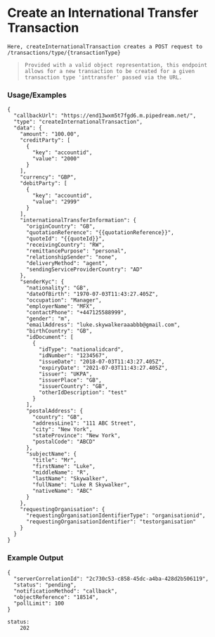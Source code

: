 # Create an International Transfer Transaction

`Here, createInternationalTransaction creates a POST request to /transactions/type/{transactionType}`

> `Provided with a valid object representation, this endpoint allows for a new transaction to be created for a given transaction type 'inttransfer' passed via the URL.`

### Usage/Examples

```
{
  "callbackUrl": "https://end13wxm5t7fgd6.m.pipedream.net/",
  "type": "createInternationalTransaction",
  "data": {
    "amount": "100.00",
    "creditParty": [
      {
        "key": "accountid",
        "value": "2000"
      }
    ],
    "currency": "GBP",
    "debitParty": [
      {
        "key": "accountid",
        "value": "2999"
      }
    ],
    "internationalTransferInformation": {
      "originCountry": "GB",
      "quotationReference": "{{quotationReference}}",
      "quoteId": "{{quoteId}}",
      "receivingCountry": "RW",
      "remittancePurpose": "personal",
      "relationshipSender": "none",
      "deliveryMethod": "agent",
      "sendingServiceProviderCountry": "AD"
    },
    "senderKyc": {
      "nationality": "GB",
      "dateOfBirth": "1970-07-03T11:43:27.405Z",
      "occupation": "Manager",
      "employerName": "MFX",
      "contactPhone": "+447125588999",
      "gender": "m",
      "emailAddress": "luke.skywalkeraaabbb@gmail.com",
      "birthCountry": "GB",
      "idDocument": [
        {
          "idType": "nationalidcard",
          "idNumber": "1234567",
          "issueDate": "2018-07-03T11:43:27.405Z",
          "expiryDate": "2021-07-03T11:43:27.405Z",
          "issuer": "UKPA",
          "issuerPlace": "GB",
          "issuerCountry": "GB",
          "otherIdDescription": "test"
        }
      ],
      "postalAddress": {
        "country": "GB",
        "addressLine1": "111 ABC Street",
        "city": "New York",
        "stateProvince": "New York",
        "postalCode": "ABCD"
      },
      "subjectName": {
        "title": "Mr",
        "firstName": "Luke",
        "middleName": "R",
        "lastName": "Skywalker",
        "fullName": "Luke R Skywalker",
        "nativeName": "ABC"
      }
    },
    "requestingOrganisation": {
      "requestingOrganisationIdentifierType": "organisationid",
      "requestingOrganisationIdentifier": "testorganisation"
    }
  }
}
```

### Example Output

```
{
  "serverCorrelationId": "2c730c53-c858-45dc-a4ba-428d2b506119",
  "status": "pending",
  "notificationMethod": "callback",
  "objectReference": "18514",
  "pollLimit": 100
}

status:
    202
```
